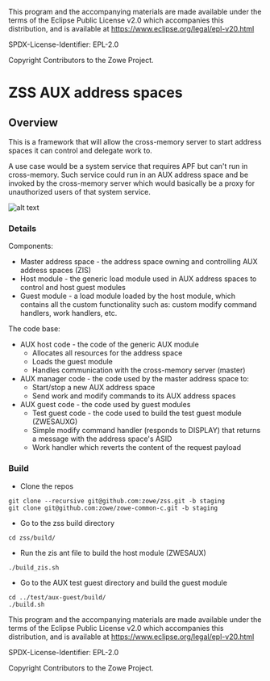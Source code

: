 This program and the accompanying materials are
made available under the terms of the Eclipse Public License v2.0 which accompanies
this distribution, and is available at https://www.eclipse.org/legal/epl-v20.html

SPDX-License-Identifier: EPL-2.0

Copyright Contributors to the Zowe Project.

# ZSS AUX address spaces

## Overview

This is a framework that will allow the cross-memory server to start address spaces it can control and delegate work to.

A use case would be a system service that requires APF but can't run in cross-memory. Such service could run in an AUX address space and be invoked by the cross-memory server which would basically be a proxy for unauthorized users of that system service.

![alt text](./img/aux-diagram.png)

### Details

Components:
 * Master address space - the address space owning and controlling AUX address spaces (ZIS)
 * Host module - the generic load module used in AUX address spaces to control and host guest modules
 * Guest module - a load module loaded by the host module, which contains all the custom functionality such as: custom modify command handlers, work handlers, etc.

The code base:
 * AUX host code - the code of the generic AUX module
   * Allocates all resources for the address space
   * Loads the guest module
   * Handles communication with the cross-memory server (master)
 * AUX manager code - the code used by the master address space to:
   * Start/stop a new AUX address space
   * Send work and modify commands to its AUX address spaces
 * AUX guest code - the code used by guest modules
   * Test guest code - the code used to build the test guest module (ZWESAUXG)
   * Simple modify command handler (responds to DISPLAY) that returns a message with the address space's ASID
   * Work handler which reverts the content of the request payload

### Build
 * Clone the repos
```
git clone --recursive git@github.com:zowe/zss.git -b staging
git clone git@github.com:zowe/zowe-common-c.git -b staging
```
 * Go to the zss build directory
```
cd zss/build/
```
 * Run the zis ant file to build the host module (ZWESAUX)
```
./build_zis.sh
```
 * Go to the AUX test guest directory and build the guest module
```
cd ../test/aux-guest/build/
./build.sh
```

This program and the accompanying materials are
made available under the terms of the Eclipse Public License v2.0 which accompanies
this distribution, and is available at https://www.eclipse.org/legal/epl-v20.html

SPDX-License-Identifier: EPL-2.0

Copyright Contributors to the Zowe Project.

